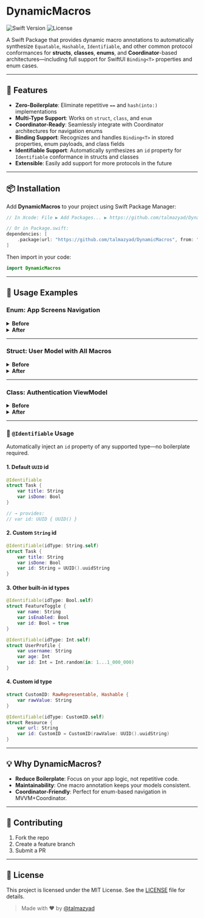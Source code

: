 # DynamicMacros

![Swift Version](https://img.shields.io/badge/Swift-5.8+-orange.svg) ![License](https://img.shields.io/badge/License-MIT-blue.svg)

A Swift Package that provides dynamic macro annotations to automatically synthesize `Equatable`, `Hashable`, `Identifiable`, and other common protocol conformances for **structs**, **classes**, **enums**, and **Coordinator**-based architectures—including full support for SwiftUI `Binding<T>` properties and enum cases.

---

## 🚀 Features

* **Zero-Boilerplate**: Eliminate repetitive `==` and `hash(into:)` implementations
* **Multi-Type Support**: Works on `struct`, `class`, and `enum`
* **Coordinator-Ready**: Seamlessly integrate with Coordinator architectures for navigation enums
* **Binding Support**: Recognizes and handles `Binding<T>` in stored properties, enum payloads, and class fields
* **Identifiable Support**: Automatically synthesizes an `id` property for `Identifiable` conformance in structs and classes
* **Extensible**: Easily add support for more protocols in the future

---

## 📦 Installation

Add **DynamicMacros** to your project using Swift Package Manager:

```swift
// In Xcode: File ▶️ Add Packages... ▶️ https://github.com/talmazyad/DynamicMacros

// Or in Package.swift:
dependencies: [
    .package(url: "https://github.com/talmazyad/DynamicMacros", from: "1.0.0")
]
```

Then import in your code:

```swift
import DynamicMacros
```

---

## 🔨 Usage Examples

### Enum: App Screens Navigation

<details>
<summary><strong>Before</strong></summary>

```swift
enum AppScreen: Equatable, Hashable {
    case dashboard
    case userProfile(username: String)
    case messages(count: Int)
    case settings
    case courseDetail(courseId: Int)
    case auth(viewModel: AuthViewModel)
    case themeMode(binding: Binding<Bool>)

    var title: String {
        switch self {
        case .dashboard:      return "Dashboard"
        case .userProfile:    return "Profile"
        case .messages:       return "Messages"
        case .settings:       return "Settings"
        case .courseDetail:   return "Course Detail"
        case .auth:           return "Authentication"
        case .themeMode:      return "Theme"
        }
    }

    // MARK: - Equatable
    static func ==(lhs: AppScreen, rhs: AppScreen) -> Bool {
        switch (lhs, rhs) {
        case (.dashboard, .dashboard), (.settings, .settings):
            return true
        case let (.userProfile(a), .userProfile(b)):
            return a == b
        case let (.messages(a), .messages(b)):
            return a == b
        case let (.courseDetail(a), .courseDetail(b)):
            return a == b
        case let (.auth(a), .auth(b)):
            return ObjectIdentifier(a) == ObjectIdentifier(b)
        case let (.themeMode(a), .themeMode(b)):
            return a.wrappedValue == b.wrappedValue
        default:
            return false
        }
    }

    // MARK: - Hashable
    func hash(into hasher: inout Hasher) {
        switch self {
        case .dashboard:
            hasher.combine(0)
        case .settings:
            hasher.combine(1)
        case let .userProfile(name):
            hasher.combine(2); hasher.combine(name)
        case let .messages(count):
            hasher.combine(3); hasher.combine(count)
        case let .courseDetail(id):
            hasher.combine(4); hasher.combine(id)
        case let .auth(vm):
            hasher.combine(5); hasher.combine(ObjectIdentifier(vm))
        case let .themeMode(binding):
            hasher.combine(6); hasher.combine(binding.wrappedValue)
        }
    }
}
```

</details>

<details>
<summary><strong>After</strong></summary>

```swift
@Equatable
@Hashable
enum AppScreen {
    case dashboard
    case userProfile(username: String)
    case messages(count: Int)
    case settings
    case courseDetail(courseId: Int)
    case auth(viewModel: AuthViewModel)
    case themeMode(binding: Binding<Bool>)

    var title: String {
        switch self {
        case .dashboard:      return "Dashboard"
        case .userProfile:    return "Profile"
        case .messages:       return "Messages"
        case .settings:       return "Settings"
        case .courseDetail:   return "Course Detail"
        case .auth:           return "Authentication"
        case .themeMode:      return "Theme"
        }
    }
}
```

</details>

---

### Struct: User Model with All Macros

<details>
<summary><strong>Before</strong></summary>

```swift
struct User: Identifiable, Equatable, Hashable {
    let id: UUID
    let name: String
    let email: String

    // Equatable
    static func ==(lhs: User, rhs: User) -> Bool {
        return lhs.id == rhs.id
            && lhs.name == rhs.name
            && lhs.email == rhs.email
    }

    // Hashable
    func hash(into hasher: inout Hasher) {
        hasher.combine(id)
        hasher.combine(name)
        hasher.combine(email)
    }
}
```

</details>

<details>
<summary><strong>After</strong></summary>

```swift
@Identifiable
@Equatable
@Hashable
struct User {
    let id: UUID
    let name: String
    let email: String
}
```

</details>

---

### Class: Authentication ViewModel

<details>
<summary><strong>Before</strong></summary>

```swift
class AuthViewModel: ObservableObject, Equatable, Hashable {
    @Published var token: String
    let userId: UUID

    init(token: String, userId: UUID) {
        self.token = token
        self.userId = userId
    }

    static func ==(lhs: AuthViewModel, rhs: AuthViewModel) -> Bool {
        return lhs.userId == rhs.userId && lhs.token == rhs.token
    }

    func hash(into hasher: inout Hasher) {
        hasher.combine(userId)
        hasher.combine(token)
    }
}
```

</details>

<details>
<summary><strong>After</strong></summary>

```swift
@Equatable
@Hashable
class AuthViewModel: ObservableObject {
    @Published var token: String
    let userId: UUID

    init(token: String, userId: UUID) {
        self.token = token
        self.userId = userId
    }
}
```

</details>

---

### 🔖 `@Identifiable` Usage

Automatically inject an `id` property of any supported type—no boilerplate required.

#### 1. Default `UUID` id

```swift
@Identifiable
struct Task {
    var title: String
    var isDone: Bool
}

// → provides:
// var id: UUID { UUID() }
```

#### 2. Custom `String` id

```swift
@Identifiable(idType: String.self)
struct Task {
    var title: String
    var isDone: Bool
    var id: String = UUID().uuidString
}
```

#### 3. Other built-in id types

```swift
@Identifiable(idType: Bool.self)
struct FeatureToggle {
    var name: String
    var isEnabled: Bool
    var id: Bool = true
}

@Identifiable(idType: Int.self)
struct UserProfile {
    var username: String
    var age: Int
    var id: Int = Int.random(in: 1...1_000_000)
}
```

#### 4. Custom id type

```swift
struct CustomID: RawRepresentable, Hashable {
    var rawValue: String
}

@Identifiable(idType: CustomID.self)
struct Resource {
    var url: String
    var id: CustomID = CustomID(rawValue: UUID().uuidString)
}
```

---

## 💡 Why DynamicMacros?

* **Reduce Boilerplate**: Focus on your app logic, not repetitive code.
* **Maintainability**: One macro annotation keeps your models consistent.
* **Coordinator-Friendly**: Perfect for enum-based navigation in MVVM+Coordinator.

---

## 🤝 Contributing

1. Fork the repo
2. Create a feature branch
3. Submit a PR

---

## 📜 License

This project is licensed under the MIT License. See the [LICENSE](LICENSE) file for details.

> Made with ❤️ by [@talmazyad](https://github.com/talmazyad)
